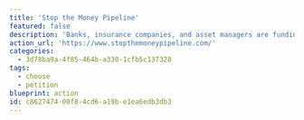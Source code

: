 ```yaml
---
title: 'Stop the Money Pipeline'
featured: false
description: 'Banks, insurance companies, and asset managers are funding, insuring and investing in the climate crisis. Stopping this money pipeline is one of the most important ways we can address the climate emergency.'
action_url: 'https://www.stopthemoneypipeline.com/'
categories:
  - 3d78ba9a-4f85-464b-a330-1cfb5c137328
tags:
  - choose
  - petition
blueprint: action
id: c8627474-00f8-4cd6-a19b-e1ea6edb3db3
---
```

